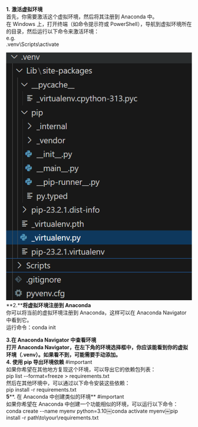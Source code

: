 **1.** **激活虚拟环境**  
首先，你需要激活这个虚拟环境，然后将其注册到 Anaconda 中。  
在 Windows 上，打开终端（如命令提示符或 PowerShell），导航到虚拟环境所在的目录，然后运行以下命令来激活环境：  
e.g.  
.venv\Scripts\activate

![preview](Exported%20image%2020250326194357-1.png)
**2.****将虚拟环境注册到 Anaconda**  
你可以将当前的虚拟环境注册到 Anaconda，这样可以在 Anaconda Navigator 中看到它。  
运行命令：conda init

**3.****在 Anaconda Navigator 中查看环境**  
打开 Anaconda Navigator，在左下角的环境选择框中，你应该能看到你的虚拟环境（.venv）。如果看不到，可能需要手动添加。  
**4****. 使用 pip 导出环境依赖** #important  
如果你希望在其他地方复现这个环境，可以导出它的依赖包列表：  
pip list --format=freeze > requirements.txt  
然后在其他环境中，可以通过以下命令安装这些依赖：  
pip install -r requirements.txt  
**5****. 在 Anaconda 中创建类似的环境** #important  
如果你希望在 Anaconda 中创建一个功能相似的环境，可以运行以下命令：  
conda create --name myenv python=3.10￼conda activate myenv￼pip install -r path\to\your\requirements.txt